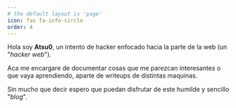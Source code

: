 ```yaml
---
# the default layout is 'page'
icon: fas fa-info-circle
order: 4
---
```


Hola soy **Atsu0**, un intento de hacker enfocado hacia la parte de la web (un "*hacker web*").

Aca me encargare de documentar cosas que me parezcan interesantes o que vaya aprendiendo, aparte de writeups de distintas maquinas.

Sin mucho que decir espero que puedan disfrutar de este humilde y sencillo "*blog*".
